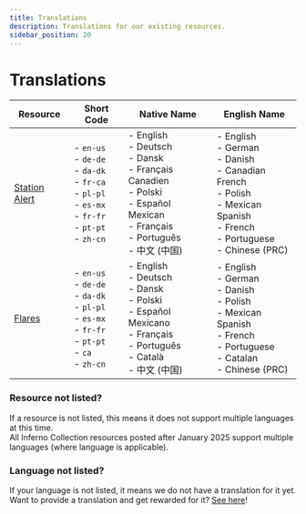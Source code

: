```yaml
---
title: Translations
description: Translations for our existing resources.
sidebar_position: 20
---
```


# Translations

| Resource                           | Short Code                                                                                                                | Native Name                                                                                                                                 | English Name                                                                                                                                   |
|------------------------------------|---------------------------------------------------------------------------------------------------------------------------|---------------------------------------------------------------------------------------------------------------------------------------------|------------------------------------------------------------------------------------------------------------------------------------------------|
| [Station Alert](station-alert.mdx) | - `en-us`<br/>- `de-de`<br/>- `da-dk`<br/>- `fr-ca`<br/>- `pl-pl`<br/>- `es-mx`<br/>- `fr-fr`<br/>- `pt-pt`<br/>- `zh-cn` | - English<br/>- Deutsch<br/>- Dansk<br/>- Français Canadien<br/>- Polski<br/>- Español Mexican<br/>- Français<br/>- Português<br/>- 中文 (中国) | - English<br/>- German<br/>- Danish<br/>- Canadian French<br/>- Polish<br/>- Mexican Spanish<br/>- French<br/>- Portuguese<br/>- Chinese (PRC) |
| [Flares](flares.mdx)               | - `en-us`<br/>- `de-de`<br/>- `da-dk`<br/>- `pl-pl`<br/>- `es-mx`<br/>- `fr-fr`<br/>- `pt-pt`<br/>- `ca`<br/>- `zh-cn`    | - English<br/>- Deutsch<br/>- Dansk<br/>- Polski<br/>- Español Mexicano<br/>- Français<br/>- Português<br/>- Català<br/>- 中文 (中国)           | - English<br/>- German<br/>- Danish<br/>- Polish<br/>- Mexican Spanish<br/>- French<br/>- Portuguese<br/>- Catalan<br/>- Chinese (PRC)         |

### Resource not listed?
If a resource is not listed, this means it does not support multiple languages at this time.  
All Inferno Collection resources posted after January 2025 support multiple languages (where language is applicable).

### Language not listed?
If your language is not listed, it means we do not have a translation for it yet.  
Want to provide a translation and get rewarded for it? [See here](../programs/translators.md)!
